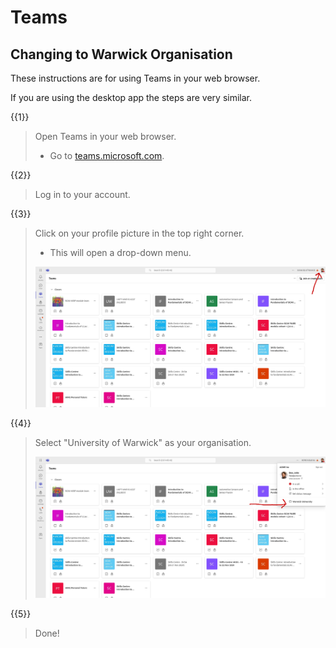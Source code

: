 <!--
author:   David Croft

email:    david.croft@warwick.ac.uk

version:  0.0.1

language: en

narrator: US English Female

comment:  

classroom: false
icon: https://dscroft.github.io/liascript_materials/assets/logo.svg

-->

# Teams

## Changing to Warwick Organisation

These instructions are for using Teams in your web browser.

If you are using the desktop app the steps are very similar.

{{1}}
> Open Teams in your web browser.
>
> - Go to [teams.microsoft.com](https://teams.microsoft.com).

{{2}}
> Log in to your account.

{{3}}
> Click on your profile picture in the top right corner.
>
> - This will open a drop-down menu.
>
> ![](images/a.png)

{{4}}
> Select "University of Warwick" as your organisation.
>
> ![](images/b.png)

{{5}}
> Done!